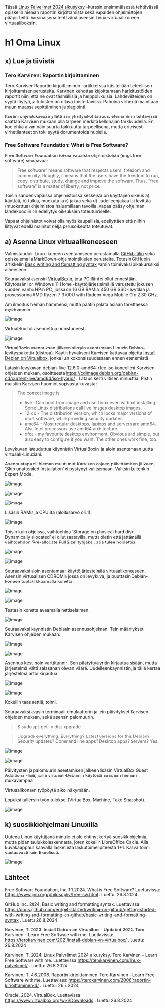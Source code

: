 Tässä [Linux Palvelimet 2024 alkusyksy](https://terokarvinen.com/linux-palvelimet/) -kurssin ensimmäisessä tehtävässä opiskelin hieman raportin kirjoittamista sekä vapaiden ohjelmistojen pääpiirteitä. Varsinaisena tehtävänä asensin Linux-virtuaalikoneen virtuaaliboksiin.

# h1 Oma Linux

## x) Lue ja tiivistä

### Tero Karvinen: Raportin kirjoittaminen 

Tero Karvisen Raportin kirjoittaminen -artikkelissa käsitellään tieteellisen kirjoittamisen perusteita. Karvinen kehottaa kirjoittamaan harjoitustöiden raportit niin, että ne ovat täsmällisiä ja helppolukuisia. Lähdeviitteiden on syytä löytyä, ja tulosten on oltava toistettavissa. Pahoina virheinä mainitaan muun muassa sepittäminen ja plagiointi.

Itseäni ohjeistuksessa yllätti sen yksityiskohtaisuus: eteneminen tehtävissä saattaa Karvisen mukaan olla tarpeen merkitä kellonajan tarkkuudella. En koe ehkä aivan näin suurta tarkkuutta tarpeellisena, mutta erityisesti virhetilanteet on toki syytä dokumentoida huolella. 

### Free Software Foundation: What is Free Software?

Free Software Foundation toteaa vapaista ohjelmistoista (engl. free software) seuraavaa:

 > Free software” means software that respects users' freedom and community. Roughly, it means that the users have the freedom to run, copy, distribute, study, change and improve the software. Thus, “free software” is a matter of liberty, not price.

Toisin sanoen vapaissa ohjelmistoissa keskeistä on käyttäjien oikeus a) käyttää, b) tutkia, muokata ja c) jakaa sekä d) uudelleenjakaa tai levittää (muokattua) ohjelmistoa haluamillaan tavoilla. Vapaa pääsy ohjelman lähdekoodiin on edellytys oikeuksien toteutumiselle.

Vapaat ohjelmistot voivat olla myös kaupallisia, edellyttäen että niihin liittyvät edellä mainitut neljä perusoikeutta toteutuvat.

## a) Asenna Linux virtuaalikoneeseen

Valmistauduin Linux-koneen asentamiseen perustamalla [GitHub-tilin](https://github.com/)  sekä opiskelemalla MarkDown-ohjelmointikielen perusteita. Totesin GitHubin artikkelin [Basic writing and formatting syntax](https://docs.github.com/en/get-started/writing-on-github/getting-started-with-writing-and-formatting-on-github/basic-writing-and-formatting-syntax) varsin toimivaksi pikakurssiksi aiheeseen.

Seuraavaksi asensin [VirtualBoxin](https://www.virtualbox.org/wiki/Downloads), jota PC:lläni ei ollut ennestään. Käytössäni on Windows 11 Home -käyttöjärjestelmällä varustettu jokusen vuoden vanha HP:n PC, jossa on 16 GB RAMia, 450 GB SSD-levytilaa ja prosessorina AMD Ryzen 7 3700U with Radeon Vega Mobile Gfx  2.30 GHz.

Am ilmoitus hieman hämmensi, mutta päätin palata asiaan tarvittaessa myöhemmin.

![image](https://github.com/user-attachments/assets/82d1d60d-e039-4a10-9626-e19c2c6d32cd)

VirtualBox tuli asennettua onnistuneesti.

![image](https://github.com/user-attachments/assets/0dc3160a-3597-4420-bf6e-dd798fde7955)

VirtualBoxin asennuksen jälkeen siirryin asentamaan Linuxin Debian-levityspakettia (distroa). Käytin hyväkseni Karvisen kattavaa ohjetta [Install Debian on Virtualbox](https://terokarvinen.com/2021/install-debian-on-virtualbox/), jonka luin kokonaisuudessaan ennen etenemistä.

Latasin levykuvan debian-live-12.6.0-amd64-xfce.iso koneelleni Karvisen ohjeiden mukaan, osoitteesta https://cdimage.debian.org/debian-cd/current-live/amd64/iso-hybrid/ . Lataus kesti viitisen minuuttia. Pistin muistiin Karvisen huomiot sopivasta kuvasta:

> The correct image is
> - live - Can boot from image and use Linux even without installing. Some Linux distributions call live images desktop images.
> - 12.x.x - The distribution version, which locks major versions of most software, while providing security updates.
> - amd64 - Most regular desktops, laptops and servers are amd64. Also Intel processors use amd64 architecture.
> - xfce - my favourite desktop environment. Obvious and simple, but also easy to configure if you want. The other ones work fine, too.

Levykuvan latauduttua käynnistin VirtualBoxin, ja aloin asentamaan uutta virtuaali-Linuxiani.

Asennustapa oli hieman muuttunut Karvisen ohjeen päivittämisen jälkeen, ’Skip unattended Installation’ ei pystynyt valitsemaan. Valitsin kuitenkin Expert Mode.

![image](https://github.com/user-attachments/assets/8458b192-eaf4-4bf5-9ad1-ebde4716f78a)
 
![image](https://github.com/user-attachments/assets/c7281cba-a622-41c6-8e2c-90cdd0304990)

![image](https://github.com/user-attachments/assets/24ced394-ae97-48cb-81e8-656ec72652e9)
 
Lisäsin RAMia ja CPU:ita (aloitusarvo oli 1).

![image](https://github.com/user-attachments/assets/e93dddb3-4443-4ed5-bdfb-5e873c9b203b)
 
Toisin kuin ohjeissa, vaihtoehtoa ’Storage on physical hard disk: Dynamically allocated’ ei ollut saatavilla, mutta oletin että jättämällä vaihtoehdon ’Pre-allocate Full Size’ tyhjäksi, asia tulee hoidettua.

![image](https://github.com/user-attachments/assets/890a40b7-e81b-4b67-ab17-903fed1e0c59)

![image](https://github.com/user-attachments/assets/7ad38d44-b903-4583-8d40-f5f8c1f6ece0)
 
Seuraavaksi aloin asentamaan käyttöjärjestelmää virtuaalikoneeseen. Asensin virtuaalisen CDROMin jossa on  levykuva, ja buuttasin Debian-koneen tuplaklikkaamalla konetta.

![image](https://github.com/user-attachments/assets/07f0ac53-8013-4a9f-ae9f-2ad7959d59d6)
 
![image](https://github.com/user-attachments/assets/df6a4ce4-9ff9-42ae-a7d0-2f278dca3e51)

Testasin konetta avaamalla nettiselaimen.

![image](https://github.com/user-attachments/assets/883e801b-95ec-4a2b-924d-ea9c6d6585ea)

Seuraavaksi käynnistin Debianin asennusohjelman. Tein määritykset Karvisen ohjeiden mukaan.

![image](https://github.com/user-attachments/assets/898332c2-c5c1-4962-9ad6-1bc1edcca02e)

![image](https://github.com/user-attachments/assets/8fda7a9f-4338-4275-9cb7-47469266709e)

Asennus kesti noin varttitunnin. Sen päätyttyä yritin kirjautua sisään, mutta järjestelmä väitti salasanan olevan väärä. Uudelleenkäynnistin, ja tällä kertaa järjestelmä antoi kirjautua.

![image](https://github.com/user-attachments/assets/61baae89-01ba-4a53-9a9c-78687cdcd062)

![image](https://github.com/user-attachments/assets/297feb61-d25e-458f-92dc-aa3ca1be2d81)

Kokeilin taas nettiä, toimi. 

Seuraavaksi avasin terminaali-emulaattorin ja tein päivitykset Karvisen ohjeiden mukaan, sekä asensin palomuurin.

>$ sudo apt-get -y dist-upgrade

>Upgrade everything. Everything? Latest versions for this Debian? Security updates? Command line apps? Desktop apps? Servers? Yes.

![image](https://github.com/user-attachments/assets/8460f68d-573b-485b-af6b-c54de76cdec9)
 
![image](https://github.com/user-attachments/assets/2e35ea4f-81e5-4bb1-9875-0a4450d0611b)

Päivitysten ja palomuurin asentamisen jälkeen lisäsin VirtualBox Guest Additions -lisiä, joilla virtuaali-Debianin käytöstä saadaan hieman mukavampaa.

Virtuaalikoneen työpöytä alkoi näkymään.

Lopuksi tallensin työn tulokset (VirtualBox, Machine, Take Snapshot).

![image](https://github.com/user-attachments/assets/b9ad9f7a-6cf6-4561-b7aa-ba0952d21033)

## k) suosikkiohjelmani Linuxilla

Uutena Linux-käyttäjänä minulle ei ole ehtinyt kertyä suosikkiohjelmia, mutta pidän taulukkolaskennasta, joten kokeilin LibreOffice Calcia. Alla kuvakaappaus kaavalla lasketusta laskutoimenpiteestä 1+1. Kaava toimi vastaavasti kuin Excelissä. 

![image](https://github.com/user-attachments/assets/f0b4d0a6-36f7-4c25-8a12-04ed3ca3cedc)

## Lähteet

Free Software Foundation, Inc. 1.1.2024. What is Free Software? Luettavissa: https://www.gnu.org/philosophy/free-sw.html . Luettu: 26.8.2024

GitHub Inc. 2024. Basic writing and formatting syntax. Luettavissa: https://docs.github.com/en/get-started/writing-on-github/getting-started-with-writing-and-formatting-on-github/basic-writing-and-formatting-syntax . Luettu 26.8.2024

Karvinen, T. 2023. Install Debian on Virtualbox - Updated 2023. Tero Karvinen – Learn Free Software with me. Luettavissa: https://terokarvinen.com/2021/install-debian-on-virtualbox/ . Luettu: 26.8.2024

Karvinen, T. 2024. Linux Palvelimet 2024 alkusyksy. Tero Karvinen – Learn Free Software with me. Luettavissa https://terokarvinen.com/linux-palvelimet/  . Luettu: 26.8.2024

Karvinen, T. 4.6.2006. Raportin kirjoittaminen. Tero Karvinen – Learn Free Software with me. Luettavissa: https://terokarvinen.com/2006/raportin-kirjoittaminen-4/ . Luettu: 26.8.2024

Oracle. 2024. VirtualBox. Luettavissa: https://www.virtualbox.org/wiki/Downloads . Luettu 26.8.2024
